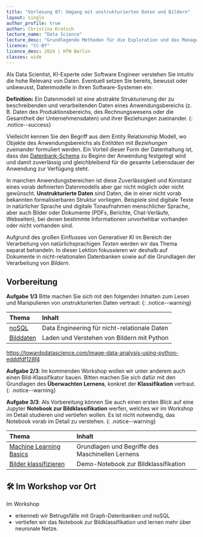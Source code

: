 ```yaml
---
title: "Vorlesung 07: Umgang mit unstrukturierten Daten und Bildern"
layout: single
author_profile: true
author: Christina Kratsch
lecture_name: "Data Science"
lecture_desc: "Grundlegende Methoden für die Exploration und das Management von Daten."
licence: "CC-BY"
licence_desc: 2024 | HTW Berlin 
classes: wide
---
```


Als Data Scientist, KI-Experte oder Software Engineer verstehen Sie intuitiv die hohe Relevanz von Daten. Eventuell setzen Sie bereits, bewusst oder unbewusst, Datenmodelle in Ihren Software-Systemen ein: 

**Definition:** Ein Datenmodell ist eine abstrakte Strukturierung der zu beschreibenden und verarbeitenden Daten eines Anwendungsbereichs (z. B. Daten des Produktionsbereichs, des Rechnungswesens oder die Gesamtheit der Unternehmensdaten) und ihrer Beziehungen zueinander.
{: .notice--success}

Vielleicht kennen Sie den Begriff aus dem Entity Relationship Modell, wo Objekte des Anwendungsbereichs als *Entitäten* mit *Beziehungen* zueinander formuliert werden. Ein Vorteil dieser Form der Datenhaltung ist, dass das [Datenbank-Schema](https://en.wikipedia.org/wiki/Database_schema) zu Beginn der Anwendung festgelegt wird und damit zuverlässig und gleichbleibend für die gesamte Lebensdauer der Anwendung zur Verfügung steht.

In manchen Anwendungsbereichen ist diese Zuverlässigkeit und Konstanz eines vorab definierten Datenmodells aber gar nicht möglich oder nicht gewünscht. **Unstrukturierte Daten** sind Daten, die in einer nicht vorab bekannten formalisierbaren Struktur vorliegen. Beispiele sind digitale Texte in natürlicher Sprache und digitale Tonaufnahmen menschlicher Sprache, aber auch Bilder oder Dokumente (PDFs, Berichte, Chat-Verläufe, Webseiten), bei denen bestimmte Informationen unvorhehbar vorhanden oder nicht vorhanden sind. 

Aufgrund des großen Einflusses von Generativer KI im Bereich der Verarbeitung von natürlichsprachigen *Texten* werden wir das Thema separat behandeln. In dieser Lektion fokussieren wir deshalb auf Dokumente in nicht-relationalen Datenbanken sowie auf die Grundlagen der Verarbeitung von *Bildern*.

## Vorbereitung

**Aufgabe 1/3** Bitte machen Sie sich mit den folgenden Inhalten zum Lesen und Manipulieren von unstrukturierten Daten vertraut:
{: .notice--warning} 

| Thema | Inhalt | 
| :------------- |  :---------- |
| [noSQL](/modules/noSQL/noSQL.md) | Data Engineering für nicht-relationale Daten | 
| [Bilddaten](/modules/cv-basics/cv-basics.md) | Laden und Verstehen von Bildern mit Python | 
https://towardsdatascience.com/image-data-analysis-using-python-edddfdf128f4


**Aufgabe 2/3**: Im kommenden Workshop wollen wir unter anderem auch einen Bild-Klassifikator bauen. Bitten machen Sie sich dafür mit den Grundlagen des **Überwachten Lernens**, konkret der **Klassifikation** vertraut. 
{: .notice--warning} 

**Aufgabe 3/3**: Als Vorbereitung können Sie auch einen ersten Blick auf eine Jupyter **Notebook zur Bildklassifikation** werfen, welches wir im Workshop im Detail studieren und vertiefen wollen. Es ist nicht notwendig, das Notebook vorab im Detail zu verstehen.
{: .notice--warning} 


| Thema | Inhalt | 
| :------------- |  :---------- |
| [Machine Learning Basics](/modules/ml-basics/ml-basics.md) | Grundlagen und Begriffe des Maschinellen Lernens | 
| [Bilder klassifizieren](/workshops/07-Unstrukturierte-Daten/img-class.ipynb) | Demo-Notebook zur Bildklassifikation | 


## 🛠 Im Workshop vor Ort

Im Workshop 

* erkenneb wir Betrugsfälle mit Graph-Datenbanken und noSQL
* vertiefen wir das Notebook zur Bildklassifikation und lernen mehr über neuronale Netze.